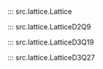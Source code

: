 ::: src.lattice.Lattice

::: src.lattice.LatticeD2Q9

::: src.lattice.LatticeD3Q19

::: src.lattice.LatticeD3Q27